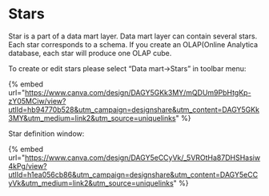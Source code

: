 # Stars

Star is a part of a data mart layer. Data mart layer can contain several stars. Each star corresponds to a schema. If you create an OLAP(Online Analytica database, each star will produce one OLAP cube.&#x20;

To create or edit stars please select “Data mart->Stars” in toolbar menu:

{% embed url="https://www.canva.com/design/DAGY5GKk3MY/mQDUm9PbHtgKp-zY05MCiw/view?utlId=hb94770b528&utm_campaign=designshare&utm_content=DAGY5GKk3MY&utm_medium=link2&utm_source=uniquelinks" %}

Star definition window:

{% embed url="https://www.canva.com/design/DAGY5eCCyVk/_5VROtHa87DHSHasiw4kPg/view?utlId=h1ea056cb86&utm_campaign=designshare&utm_content=DAGY5eCCyVk&utm_medium=link2&utm_source=uniquelinks" %}

